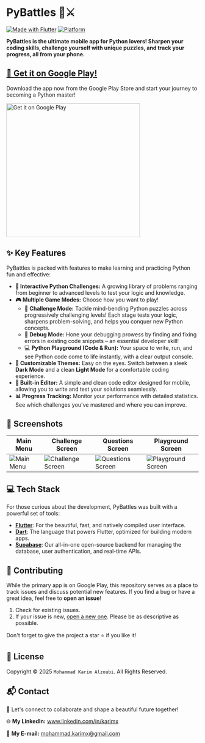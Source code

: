 # PyBattles 🐍⚔️

[![Made with Flutter](https://img.shields.io/badge/Made%20with-Flutter-02569B?style=for-the-badge&logo=flutter)](https://flutter.dev)
[![Platform](https://img.shields.io/badge/Platform-Android-3DDC84?style=for-the-badge&logo=android)](https://play.google.com/store/apps/details?id=com.your.pybattles)

**PyBattles is the ultimate mobile app for Python lovers! Sharpen your coding skills, challenge yourself with unique puzzles, and track your progress, all from your phone.**

## **[🚀 Get it on Google Play!](https://play.google.com/store/apps/details?id=com.your.pybattles)** <!-- غيّر الرابط لرابط تطبيقك -->

Download the app now from the Google Play Store and start your journey to becoming a Python master!

<a href="https://play.google.com/store/apps/details?id=com.your.pybattles">
    <!-- غيّر الرابط لرابط تطبيقك -->
    <img alt="Get it on Google Play" src="https://play.google.com/intl/en_us/badges/static/images/badges/en_badge_web_generic.png" width="350"/>
</a>


## ✨ Key Features

PyBattles is packed with features to make learning and practicing Python fun and effective:

-   **🧠 Interactive Python Challenges:** A growing library of problems ranging from beginner to advanced levels to test your logic and knowledge.
-   **🎮 Multiple Game Modes:** Choose how you want to play!
    - 🌟 **Challenge Mode:** Tackle mind-bending Python puzzles across progressively challenging levels! Each stage tests your logic, sharpens problem-solving, and helps you conquer new Python concepts.
    - 🐞 **Debug Mode:** Hone your debugging prowess by finding and fixing errors in existing code snippets – an essential developer skill!
    - 💻 **Python Playground (Code & Run):** Your space to write, run, and see Python code come to life instantly, with a clear output console.
-   **🎨 Customizable Themes:** Easy on the eyes. Switch between a sleek **Dark Mode** and a clean **Light Mode** for a comfortable coding experience.
-   **📝 Built-in Editor:** A simple and clean code editor designed for mobile, allowing you to write and test your solutions seamlessly.
-   **📊 Progress Tracking:** Monitor your performance with detailed statistics. See which challenges you've mastered and where you can improve.
## 📸 Screenshots

| Main Menu                               | Challenge Screen                              | Questions Screen                            |Playground Screen                              |
| --------------------------------------- | --------------------------------------------- | ------------------------------------------- |------------------------------------------- |
| ![Main Menu](https://b.top4top.io/p_3445mm1c01.png) | ![Challenge Screen](https://k.top4top.io/p_3445705dv1.png) | ![Questions Screen](https://d.top4top.io/p_3445c6ao21.png) |![Playground Screen](https://k.top4top.io/p_3445uf8t81.png) |
<!-- Replace the placeholder links above with links to your actual app screenshots! -->
<!-- استبدل الروابط أعلاه بلقطات شاشة حقيقية من تطبيقك! -->

## 💻 Tech Stack

For those curious about the development, PyBattles was built with a powerful set of tools:

-   **[Flutter](https://flutter.dev/)**: For the beautiful, fast, and natively compiled user interface.
-   **[Dart](https://dart.dev/)**: The language that powers Flutter, optimized for building modern apps.
-   **[Supabase](https://supabase.io/)**: Our all-in-one open-source backend for managing the database, user authentication, and real-time APIs.

## 🙌 Contributing

While the primary app is on Google Play, this repository serves as a place to track issues and discuss potential new features. If you find a bug or have a great idea, feel free to **open an issue**!

1.  Check for existing issues.
2.  If your issue is new, [open a new one](https://github.com/karimAlzoubi/PyBattles-App/issues). Please be as descriptive as possible.

Don't forget to give the project a star ⭐ if you like it!

## 📜 License

Copyright © 2025 `Mohammad Karim Alzoubi`. All Rights Reserved.

## 📬 Contact

<p>🚀 Let's connect to collaborate and shape a beautiful future together! </p>
<p>🌐 <strong>My LinkedIn:</strong> <a href="https://www.linkedin.com/in/karimx" target="_blank">www.linkedin.com/in/karimx</a></p>
<p>📩 <strong>My E-mail:</strong> <a href="mailto:mohammad.karimx@gmail.com">mohammad.karimx@gmail.com</a></p>
